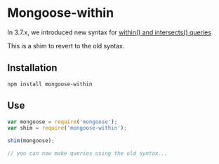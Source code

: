 
Mongoose-within
================

In 3.7.x, we introduced new syntax for [within() and intersects()
queries](https://github.com/LearnBoost/mongoose/wiki/3.7-%28unstable%29-Release-Notes#within-changes)

This is a shim to revert to the old syntax.

Installation
---------------

`npm install mongoose-within`

Use
---------------

```javascript
var mongoose = require('mongoose');
var shim = require('mongoose-within');

shim(mongoose);

// you can now make queries using the old syntax...

```

